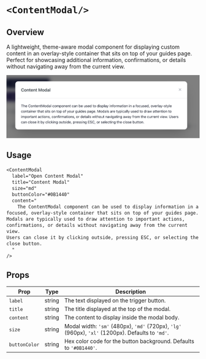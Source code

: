 # `<ContentModal/>`

## Overview

A lightweight, theme-aware modal component for displaying custom content in an overlay-style container that sits on top of your guides page. Perfect for showcasing additional information, confirmations, or details without navigating away from the current view.

<img src="content-modal.png" width="800" />

## Usage

```mdx
<ContentModal
  label="Open Content Modal"
  title="Content Modal"
  size="md"
  buttonColor="#0B1440"
  content="
    The ContentModal component can be used to display information in a focused, overlay-style container that sits on top of your guides page. 
Modals are typically used to draw attention to important actions, confirmations, or details without navigating away from the current view. 
Users can close it by clicking outside, pressing ESC, or selecting the close button.
  "
/>
```

## Props

| Prop          | Type   | Description                                                                                       |
| ------------- | ------ | ------------------------------------------------------------------------------------------------- |
| `label`       | string | The text displayed on the trigger button.                                                         |
| `title`       | string | The title displayed at the top of the modal.                                                      |
| `content`     | string | The content to display inside the modal body.                                                     |
| `size`        | string | Modal width: `'sm'` (480px), `'md'` (720px), `'lg'` (960px), `'xl'` (1200px). Defaults to `'md'`. |
| `buttonColor` | string | Hex color code for the button background. Defaults to `'#0B1440'`.                                |
